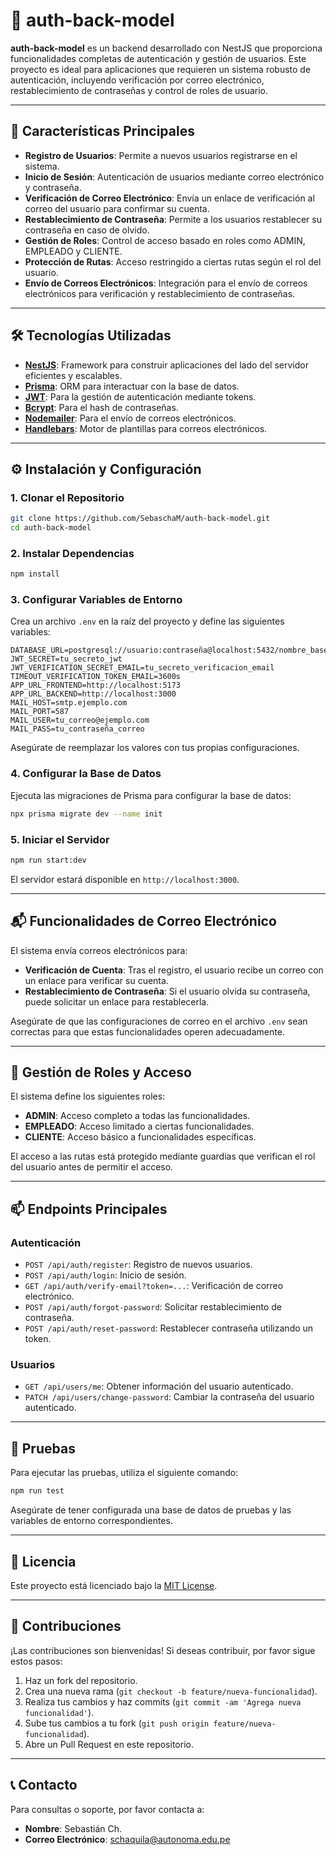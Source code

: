 # 📌 auth-back-model

**auth-back-model** es un backend desarrollado con NestJS que proporciona funcionalidades completas de autenticación y gestión de usuarios. Este proyecto es ideal para aplicaciones que requieren un sistema robusto de autenticación, incluyendo verificación por correo electrónico, restablecimiento de contraseñas y control de roles de usuario.

---

## 🚀 Características Principales

- **Registro de Usuarios**: Permite a nuevos usuarios registrarse en el sistema.
- **Inicio de Sesión**: Autenticación de usuarios mediante correo electrónico y contraseña.
- **Verificación de Correo Electrónico**: Envía un enlace de verificación al correo del usuario para confirmar su cuenta.
- **Restablecimiento de Contraseña**: Permite a los usuarios restablecer su contraseña en caso de olvido.
- **Gestión de Roles**: Control de acceso basado en roles como ADMIN, EMPLEADO y CLIENTE.
- **Protección de Rutas**: Acceso restringido a ciertas rutas según el rol del usuario.
- **Envío de Correos Electrónicos**: Integración para el envío de correos electrónicos para verificación y restablecimiento de contraseñas.

---

## 🛠️ Tecnologías Utilizadas

- **[NestJS](https://nestjs.com/)**: Framework para construir aplicaciones del lado del servidor eficientes y escalables.
- **[Prisma](https://www.prisma.io/)**: ORM para interactuar con la base de datos.
- **[JWT](https://jwt.io/)**: Para la gestión de autenticación mediante tokens.
- **[Bcrypt](https://www.npmjs.com/package/bcrypt)**: Para el hash de contraseñas.
- **[Nodemailer](https://nodemailer.com/)**: Para el envío de correos electrónicos.
- **[Handlebars](https://handlebarsjs.com/)**: Motor de plantillas para correos electrónicos.

---

## ⚙️ Instalación y Configuración

### 1. Clonar el Repositorio

```bash
git clone https://github.com/SebaschaM/auth-back-model.git
cd auth-back-model
```

### 2. Instalar Dependencias

```bash
npm install
```

### 3. Configurar Variables de Entorno

Crea un archivo `.env` en la raíz del proyecto y define las siguientes variables:

```env
DATABASE_URL=postgresql://usuario:contraseña@localhost:5432/nombre_base_datos
JWT_SECRET=tu_secreto_jwt
JWT_VERIFICATION_SECRET_EMAIL=tu_secreto_verificacion_email
TIMEOUT_VERIFICATION_TOKEN_EMAIL=3600s
APP_URL_FRONTEND=http://localhost:5173
APP_URL_BACKEND=http://localhost:3000
MAIL_HOST=smtp.ejemplo.com
MAIL_PORT=587
MAIL_USER=tu_correo@ejemplo.com
MAIL_PASS=tu_contraseña_correo
```

Asegúrate de reemplazar los valores con tus propias configuraciones.

### 4. Configurar la Base de Datos

Ejecuta las migraciones de Prisma para configurar la base de datos:

```bash
npx prisma migrate dev --name init
```

### 5. Iniciar el Servidor

```bash
npm run start:dev
```

El servidor estará disponible en `http://localhost:3000`.

---

## 📬 Funcionalidades de Correo Electrónico

El sistema envía correos electrónicos para:

- **Verificación de Cuenta**: Tras el registro, el usuario recibe un correo con un enlace para verificar su cuenta.
- **Restablecimiento de Contraseña**: Si el usuario olvida su contraseña, puede solicitar un enlace para restablecerla.

Asegúrate de que las configuraciones de correo en el archivo `.env` sean correctas para que estas funcionalidades operen adecuadamente.

---

## 🔐 Gestión de Roles y Acceso

El sistema define los siguientes roles:

- **ADMIN**: Acceso completo a todas las funcionalidades.
- **EMPLEADO**: Acceso limitado a ciertas funcionalidades.
- **CLIENTE**: Acceso básico a funcionalidades específicas.

El acceso a las rutas está protegido mediante guardias que verifican el rol del usuario antes de permitir el acceso.

---

## 📫 Endpoints Principales

### Autenticación

- `POST /api/auth/register`: Registro de nuevos usuarios.
- `POST /api/auth/login`: Inicio de sesión.
- `GET /api/auth/verify-email?token=...`: Verificación de correo electrónico.
- `POST /api/auth/forgot-password`: Solicitar restablecimiento de contraseña.
- `POST /api/auth/reset-password`: Restablecer contraseña utilizando un token.

### Usuarios

- `GET /api/users/me`: Obtener información del usuario autenticado.
- `PATCH /api/users/change-password`: Cambiar la contraseña del usuario autenticado.

---

## 🧪 Pruebas

Para ejecutar las pruebas, utiliza el siguiente comando:

```bash
npm run test
```

Asegúrate de tener configurada una base de datos de pruebas y las variables de entorno correspondientes.

---

## 📄 Licencia

Este proyecto está licenciado bajo la [MIT License](LICENSE).

---

## 🤝 Contribuciones

¡Las contribuciones son bienvenidas! Si deseas contribuir, por favor sigue estos pasos:

1. Haz un fork del repositorio.
2. Crea una nueva rama (`git checkout -b feature/nueva-funcionalidad`).
3. Realiza tus cambios y haz commits (`git commit -am 'Agrega nueva funcionalidad'`).
4. Sube tus cambios a tu fork (`git push origin feature/nueva-funcionalidad`).
5. Abre un Pull Request en este repositorio.

---

## 📞 Contacto

Para consultas o soporte, por favor contacta a:

- **Nombre**: Sebastián Ch.
- **Correo Electrónico**: schaquila@autonoma.edu.pe
